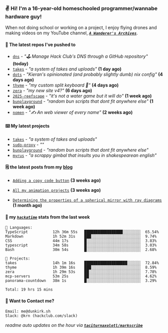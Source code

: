 ### ✌️ Hi! I'm a 16-year-old homeschooled programmer/wannabe hardware guy!

When not doing school or working on a project, I enjoy flying drones and making videos on my YouTube channel, [**_`A Wanderer's Archives`_**](https://youtube.com/@wanderer.archives).

#### 👷 The latest repos I've pushed to

- [`dns`](https://github.com/hackclub/dns) - _"🕹 Manage Hack Club's DNS through a GitHub repository"_ **(today)**
- [`takes`](https://github.com/taciturnaxolotl/takes) - _"a system of takes and uploads"_ **(1 day ago)**
- [`dots`](https://github.com/taciturnaxolotl/dots) - _"Kieran's opinionated (and probably slightly dumb) nix config"_ **(4 days ago)**
- [`thyme`](https://github.com/taciturnaxolotl/thyme) - _"my custom split keyboard 🫶"_ **(4 days ago)**
- [`zera`](https://github.com/taciturnaxolotl/zera) - _"my new site v4?"_ **(6 days ago)**
- [`2025-reefscape`](https://github.com/df1317/2025-reefscape) - _"it's not a water game but it will do"_ **(1 week ago)**
- [`bunplayground`](https://github.com/taciturnaxolotl/bunplayground) - _"random bun scripts that dont fit anywhere else"_ **(1 week ago)**
- [`nomen`](https://github.com/aramshiva/nomen) - _"✍️ An web viewer of every name"_ **(2 weeks ago)**

#### ⌨️ My latest projects

- [`takes`](https://github.com/taciturnaxolotl/takes) - _"a system of takes and uploads"_
- [`sudo-proxy`](https://github.com/taciturnaxolotl/sudo-proxy) - _""_
- [`bunplayground`](https://github.com/taciturnaxolotl/bunplayground) - _"random bun scripts that dont fit anywhere else"_
- [`myrus`](https://github.com/taciturnaxolotl/myrus) - _"a scrappy gimbal that insults you in shakespearean english"_

#### 🗒️ the latest posts from my [blog](https://dunkirk.sh)

- [`Adding a copy code button`](https://dunkirk.sh/blog/adding-a-copy-button/) **(3 weeks ago)**

- [`All my animation projects`](https://dunkirk.sh/blog/my-animations/) **(3 weeks ago)**

- [`Determining the properties of a spherical mirror with ray diagrams`](https://dunkirk.sh/blog/spherical-ray-diagrams/) **(1 month ago)**



#### 📡 my [_`hackatime`_](https://waka.hackclub.com) stats from the last week

```text
💾 Languages:
TypeScript           12h 36m 55s   █████████████████░░░░░░░░  65.54%
Markdown             1h 52m 31s    ███░░░░░░░░░░░░░░░░░░░░░░  9.74%
CSS                  44m 17s       █░░░░░░░░░░░░░░░░░░░░░░░░  3.83%
typescript           34m 58s       █░░░░░░░░░░░░░░░░░░░░░░░░  3.03%
Bash                 30m 54s       █░░░░░░░░░░░░░░░░░░░░░░░░  2.68%

💼 Projects:
takes                14h 1m 16s    ███████████████████░░░░░░  72.84%
thyme                1h 39m 16s    ███░░░░░░░░░░░░░░░░░░░░░░  8.59%
zera                 1h 29m 53s    ██░░░░░░░░░░░░░░░░░░░░░░░  7.78%
mcp-servers          53m 25s       ██░░░░░░░░░░░░░░░░░░░░░░░  4.62%
panorama-countdown   38m 1s        █░░░░░░░░░░░░░░░░░░░░░░░░  3.29%

Total: 19 hrs 15 mins
```

#### 📮 Want to Contact me?

```text
Email: me@dunkirk.sh
Slack: @krn (hackclub.com/slack)
```

_readme auto updates on the hour via [**`taciturnaxolotl/markscribe`**](https://github.com/taciturnaxolotl/markscribe)_
